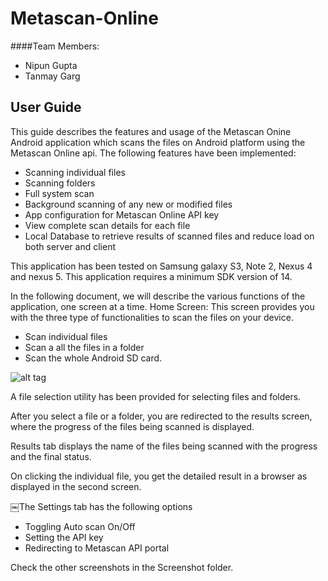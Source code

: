 Metascan-Online
===============

####Team Members:
- Nipun Gupta
- Tanmay Garg

User Guide
-----------
This guide describes the features and usage of the Metascan Onine Android application which scans the files on Android platform using the Metascan Online api. 
The following features have been implemented:

- Scanning individual files
- Scanning folders
- Full system scan
- Background scanning of any new or modified files 
- App configuration for Metascan Online API key 
- View complete scan details for each file
- Local Database to retrieve results of scanned files and reduce load on both server and client

This application has been tested on Samsung galaxy S3, Note 2, Nexus 4 and nexus 5.
This application requires a minimum SDK version of 14.

In the following document, we will describe the various functions of the application, one screen at a time.
Home Screen: This screen provides you with the three type of functionalities to scan the files on your device.

- Scan individual files
- Scan a all the files in a folder
- Scan the whole Android SD card.

![alt tag](https://raw2.github.com/tanmaygarg/Metascan-Online/master/Screenshots/Snap.jpeg)

A file selection utility has been provided for selecting files and folders.

After you select a file or a folder, you are redirected to the results screen, where the progress of the files being scanned is displayed.

Results tab displays the name of the files being scanned with the progress and the final status.

On clicking the individual file, you get the detailed result in a browser as displayed in the second screen.

￼The Settings tab has the following options

- Toggling Auto scan On/Off
- Setting the API key
- Redirecting to Metascan API portal

Check the other screenshots in the Screenshot folder.
